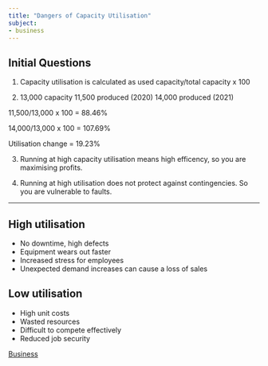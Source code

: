 ```yaml
---
title: "Dangers of Capacity Utilisation"
subject:
- business
---
```


## Initial Questions

1) Capacity utilisation is calculated as
used capacity/total capacity x 100

2) 13,000 capacity
11,500 produced (2020)
14,000 produced (2021)

11,500/13,000 x 100 = 88.46%

14,000/13,000 x 100 = 107.69%

Utilisation change = 19.23%


3) Running at high capacity utilisation means high efficency, so you are maximising profits.

4) Running at high utilisation  does not protect against contingencies. So you are vulnerable to faults.

---

## High utilisation

- No downtime, high defects
- Equipment wears out faster
- Increased stress for employees
- Unexpected demand increases can cause a loss of sales

## Low utilisation

- High unit costs
- Wasted resources
- Difficult to compete effectively
- Reduced job security

[Business](/Business)